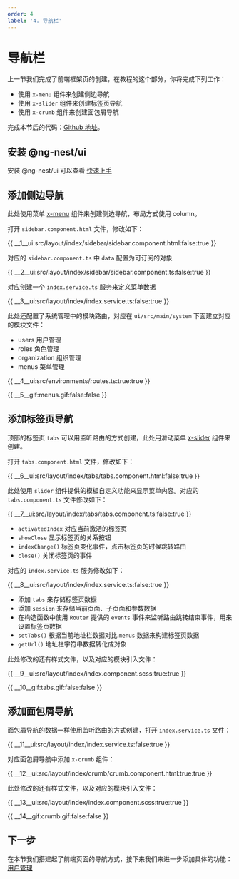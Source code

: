 ```yaml
---
order: 4
label: '4. 导航栏'
---
```


# 导航栏

上一节我们完成了前端框架页的创建，在教程的这个部分，你将完成下列工作：

- 使用 `x-menu` 组件来创建侧边导航
- 使用 `x-slider` 组件来创建标签页导航
- 使用 `x-crumb` 组件来创建面包屑导航

完成本节后的代码：<a href="https://github.com/NG-NEST/ng-nest-examples/tree/master/RBAC/4-ui-navigation" target="_blank">Github 地址</a>。

## 安装 @ng-nest/ui

安装 @ng-nest/ui 可以查看 <a href="https://ngnest.com/index/docs/zh_CN/ui/getting-started" target="_blank">快速上手</a>

## 添加侧边导航

此处使用菜单 <a href="https://ngnest.com/index/docs/zh_CN/ui/components/menu" target="_blank">x-menu</a> 组件来创建侧边导航，布局方式使用 column。

打开 `sidebar.component.html` 文件，修改如下：

{{ __1\__ui:src/layout/index/sidebar/sidebar.component.html:false:true }}

对应的 `sidebar.component.ts` 中 `data` 配置为可订阅的对象

{{ __2\__ui:src/layout/index/sidebar/sidebar.component.ts:false:true }}

对应创建一个 `index.service.ts` 服务来定义菜单数据

{{ __3\__ui:src/layout/index/index.service.ts:false:true }}

此处还配置了系统管理中的模块路由，对应在 `ui/src/main/system` 下面建立对应的模块文件：

- users 用户管理
- roles 角色管理
- organization 组织管理
- menus 菜单管理

{{ __4\__ui:src/environments/routes.ts:true:true }}

{{ __5\__gif:menus.gif:false:false }}

## 添加标签页导航

顶部的标签页 `tabs` 可以用监听路由的方式创建，此处用滑动菜单 <a href="https://ngnest.com/index/docs/zh_CN/ui/components/menu" target="_blank">x-slider</a> 组件来创建。

打开 `tabs.component.html` 文件，修改如下：

{{ __6\__ui:src/layout/index/tabs/tabs.component.html:false:true }}

此处使用 `slider` 组件提供的模板自定义功能来显示菜单内容。对应的 `tabs.component.ts` 文件修改如下：

{{ __7\__ui:src/layout/index/tabs/tabs.component.ts:false:true }}

- `activatedIndex` 对应当前激活的标签页
- `showClose` 显示标签页的关系按钮
- `indexChange()` 标签页变化事件，点击标签页的时候跳转路由
- `close()` 关闭标签页的事件

对应的 `index.service.ts` 服务修改如下：

{{ __8\__ui:src/layout/index/index.service.ts:false:true }}

- 添加 `tabs` 来存储标签页数据
- 添加 `session` 来存储当前页面、子页面和参数数据
- 在构造函数中使用 `Router` 提供的 `events` 事件来监听路由跳转结束事件，用来设置标签页数据
- `setTabs()` 根据当前地址栏数据对比 `menus` 数据来构建标签页数据
- `getUrl()` 地址栏字符串数据转化成对象

此处修改的还有样式文件，以及对应的模块引入文件：

{{ __9\__ui:src/layout/index/index.component.scss:true:true }}

{{ __10\__gif:tabs.gif:false:false }}

## 添加面包屑导航

面包屑导航的数据一样使用监听路由的方式创建，打开 `index.service.ts` 文件：

{{ __11\__ui:src/layout/index/index.service.ts:false:true }}

对应面包屑导航中添加 `x-crumb` 组件：

{{ __12\__ui:src/layout/index/crumb/crumb.component.html:true:true }}

此处修改的还有样式文件，以及对应的模块引入文件：

{{ __13\__ui:src/layout/index/index.component.scss:true:true }}

{{ __14\__gif:crumb.gif:false:false }}

## 下一步

在本节我们搭建起了前端页面的导航方式，接下来我们来进一步添加具体的功能：[用户管理](index/docs/zh_CN/course/rbac/5-user-manage)
